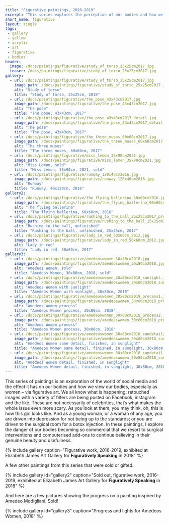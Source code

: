 ```yaml
---
title: "Figurative paintings, 2016-2019"
excerpt: "This series explores the perception of our bodies and how we see others."
short_name: figurative
layout: single
tags:
 - gallery
 - yellow
 - acrylic
 - art
 - figurative
 - bodies
header:
  image: /docs/paintings/figurative/study_of_torso_25x25cm2017.jpg
  teaser: /docs/paintings/figurative/study_of_torso_25x25cm2017.jpg
gallery:
  - url: /docs/paintings/figurative/study_of_torso_25x25cm2017.jpg
    image_path: /docs/paintings/figurative/study_of_torso_25x25cm2017.jpg
    alt: "Study of torso"
    title: "Study of torso, 25x25cm, 2018"
  - url: /docs/paintings/figurative/the_pose_43x43cm2017.jpg
    image_path: /docs/paintings/figurative/the_pose_43x43cm2017.jpg
    alt: "The pose"
    title: "The pose, 43x43cm, 2017"
  - url: /docs/paintings/figurative/the_pose_43x43cm2017_detail.jpg
    image_path: /docs/paintings/figurative/the_pose_43x43cm2017_detail.jpg
    alt: "The pose"
    title: "The pose, 43x43cm, 2017"
  - url: /docs/paintings/figurative/the_three_muses_60x60cm2017.jpg
    image_path: /docs/paintings/figurative/the_three_muses_60x60cm2017.jpg
    alt: "The three muses"
    title: "The three muses, 60x60cm, 2017" 
  - url: /docs/paintings/figurative/miss_lemon_35x90cm2021.jpg
    image_path: /docs/paintings/figurative/miss_lemon_35x90cm2021.jpg
    alt: "Miss Lemon, sold"
    title: "Miss Lemon, 35x90cm, 2021, sold" 
  - url: /docs/paintings/figurative/runway_120x40cm2016.jpg
    image_path: /docs/paintings/figurative/runway_120x40cm2016.jpg
    alt: "Runway"
    title: "Runway, 40x120cm, 2016"  
gallery2:
  - url: /docs/paintings/figurative/the_flying_ballerina_60x60cm2016.jpg
    image_path: /docs/paintings/figurative/the_flying_ballerina_60x60cm2016.jpg
    alt: "The flying ballerina"
    title: "The flying ballerina, 60x60cm, 2016"
  - url: /docs/paintings/figurative/rushing_to_the_ball_25x25cm2017_process.jpg
    image_path: /docs/paintings/figurative/rushing_to_the_ball_25x25cm2017_process.jpg
    alt: "Rushing to the ball, unfinished"
    title: "Rushing to the ball, unfinished, 25x25cm, 2017"  
  - url: /docs/paintings/figurative/lady_in_red_50x60cm_2012.jpg
    image_path: /docs/paintings/figurative/lady_in_red_50x60cm_2012.jpg
    alt: "Lady in red"
    title: "Lady in red, 50x60cm, 2017"
gallery3:
  - url: /docs/paintings/figurative/amedeoswomen_30x80cm2018.jpg
    image_path: /docs/paintings/figurative/amedeoswomen_30x80cm2018.jpg
    alt: "Amedeos Women, sold"
    title: "Amedeos Women, 30x80cm, 2018, sold"
  - url: /docs/paintings/figurative/amedeoswomen_30x80cm2018_sunlight.jpeg
    image_path: /docs/paintings/figurative/amedeoswomen_30x80cm2018_sunlight.jpeg
    alt: "Amedeos Women with sunlight"
    title: "Amedeos Women with sunlight, 30x80cm, 2018"
  - url: /docs/paintings/figurative/amedeoswomen_30x80cm2018_process1.jpg
    image_path: /docs/paintings/figurative/amedeoswomen_30x80cm2018_process1.jpg
    alt: "Amedeos Women process"
    title: "Amedeos Women process, 30x80cm, 2018"
  - url: /docs/paintings/figurative/amedeoswomen_30x80cm2018_process2.jpg
    image_path: /docs/paintings/figurative/amedeoswomen_30x80cm2018_process2.jpg
    alt: "Amedeos Women process"
    title: "Amedeos Women process, 30x80cm, 2018"
  - url: /docs/paintings/figurative/amedeoswomen_30x80cm2018_sundetail2.jpg
    image_path: /docs/paintings/figurative/amedeoswomen_30x80cm2018_sundetail2.jpg
    alt: "Amedeos Women same detail, finished, in sunglight"
    title: "Amedeos Women same detail, finished, in sunglight, 30x80cm, 2018"
  - url: /docs/paintings/figurative/amedeoswomen_30x80cm2018_sundetail.jpg
    image_path: /docs/paintings/figurative/amedeoswomen_30x80cm2018_sundetail.jpg
    alt: "Amedeos Women detail, finished, in sunglight"
    title: "Amedeos Women detail, finished, in sunglight, 30x80cm, 2018"    
---
```


This series of paintings is an exploration of the world of social media and the effect it has on our bodies and how we view our bodies, especially as women – via figurative art. We all know what is happening: retouched images with a variety of filters are being posted on Facebook, instagram and the like. These are not necessarily of celebrities, that’s what makes the whole issue even more scary. As you look at them, you may think, oh, this is how this girl looks like. And as a young woman, or a woman of any age, you are driven into depression for not being up to the standards; or you are driven to the surgical room for a botox injection. In these paintings, I explore the danger of our bodies becoming so commercial that we resort to surgical interventions and computerised add-ons to continue believing in their genuine beauty and usefulness.

{% include gallery caption="Figurative work, 2016-2019, exhibited at Elizabeth James Art Gallery for **Figuratively Speaking** in 2018" %}

A few other paintings from this series that were sold or gifted.

{% include gallery id="gallery2" caption="Sold out, figurative work, 2016-2019, exhibited at Elizabeth James Art Gallery for **Figuratively Speaking** in 2018" %}

And here are a few pictures showing the progress on a painting inspired by Amedeo Modigliani. Sold!

{% include gallery id="gallery3" caption="Progress and lights for Amedeos Women, 2018" %}

